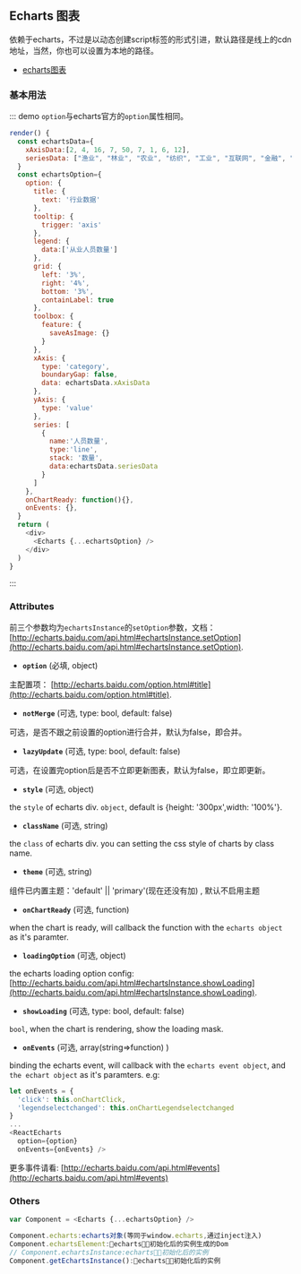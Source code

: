 ## Echarts 图表

依赖于echarts，不过是以动态创建script标签的形式引进，默认路径是线上的cdn地址，当然，你也可以设置为本地的路径。

- [echarts图表](http://echarts.baidu.com/option.html)

### 基本用法

::: demo `option`与echarts官方的`option`属性相同。
```js
render() {
  const echartsData={
    xAxisData:[2, 4, 16, 7, 50, 7, 1, 6, 12],
    seriesData: ["渔业", "林业", "农业", "纺织", "工业", "互联网", "金融", "家居", "食品"]
  }
  const echartsOption={
    option: {
      title: {
        text: '行业数据'
      },
      tooltip: {
        trigger: 'axis'
      },
      legend: {
        data:['从业人员数量']
      },
      grid: {
        left: '3%',
        right: '4%',
        bottom: '3%',
        containLabel: true
      },
      toolbox: {
        feature: {
          saveAsImage: {}
        }
      },
      xAxis: {
        type: 'category',
        boundaryGap: false,
        data: echartsData.xAxisData
      },
      yAxis: {
        type: 'value'
      },
      series: [
        {
          name:'人员数量',
          type:'line',
          stack: '数量',
          data:echartsData.seriesData
        }
      ]
    },
    onChartReady: function(){},
    onEvents: {},
  }
  return (
    <div>
      <Echarts {...echartsOption} />
    </div>
  )
}
```
:::


### Attributes

前三个参数均为`echartsInstance`的`setOption`参数，文档：[http://echarts.baidu.com/api.html#echartsInstance.setOption](http://echarts.baidu.com/api.html#echartsInstance.setOption).

 - **`option`** (必填, object)

主配置项： [http://echarts.baidu.com/option.html#title](http://echarts.baidu.com/option.html#title).

 - **`notMerge`** (可选, type: bool, default: false)

 可选，是否不跟之前设置的option进行合并，默认为false，即合并。

 - **`lazyUpdate`** (可选, type: bool, default: false)

 可选，在设置完option后是否不立即更新图表，默认为false，即立即更新。

 - **`style`** (可选, object)

the `style` of echarts div. `object`, default is {height: '300px',width: '100%'}.

 - **`className`** (可选, string)

the `class` of echarts div. you can setting the css style of charts by class name.

 - **`theme`** (可选, string)

组件已内置主题：'default' || 'primary'(现在还没有加) , 默认不启用主题

 - **`onChartReady`** (可选, function)

when the chart is ready, will callback the function with the `echarts object` as it's paramter.

 - **`loadingOption`** (可选, object)

the echarts loading option config: [http://echarts.baidu.com/api.html#echartsInstance.showLoading](http://echarts.baidu.com/api.html#echartsInstance.showLoading).

 - **`showLoading`** (可选, type: bool, default: false)

`bool`, when the chart is rendering, show the loading mask.

 - **`onEvents`** (可选, array(string=>function) )

binding the echarts event, will callback with the `echarts event object`, and `the echart object` as it's paramters. e.g:

```js
let onEvents = {
  'click': this.onChartClick,
  'legendselectchanged': this.onChartLegendselectchanged
}
...
<ReactEcharts
  option={option}
  onEvents={onEvents} />
```
更多事件请看: [http://echarts.baidu.com/api.html#events](http://echarts.baidu.com/api.html#events)

### Others
```javascript
var Component = <Echarts {...echartsOption} />

Component.echarts:echarts对象(等同于window.echarts,通过inject注入)
Component.echartsElement:echarts初始化后的实例生成的Dom
// Component.echartsInstance:echarts初始化后的实例
Component.getEchartsInstance():echarts初始化后的实例
```

